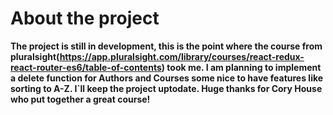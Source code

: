 # About the project

**The project is still in development, this is the point where the course from pluralsight(https://app.pluralsight.com/library/courses/react-redux-react-router-es6/table-of-contents) took me. I am planning to implement a delete function for Authors and Courses some nice to have features like sorting to A-Z. I`ll keep the project uptodate.
Huge thanks for Cory House who put together a great course!**
